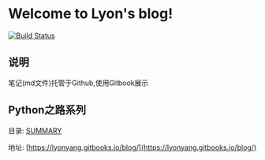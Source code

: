 # Welcome to Lyon's blog!

[![Build Status](https://travis-ci.org/LyonYang/blogs.svg?branch=master)](https://travis-ci.org/LyonYang/blogs)

## 说明

笔记(md文件)托管于Github,使用Gitbook展示

## Python之路系列

目录: [SUMMARY](SUMMARY.md)

地址: [https://lyonyang.gitbooks.io/blog/](https://lyonyang.gitbooks.io/blog/)
